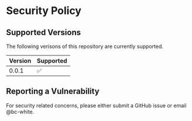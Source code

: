 # Security Policy

## Supported Versions

The following verisons of this repository are currently supported.

| Version | Supported          |
| ------- | ------------------ |
| 0.0.1   | :white_check_mark: |

## Reporting a Vulnerability

For security related concerns, please either submit a GitHub issue or email @bc-white.
